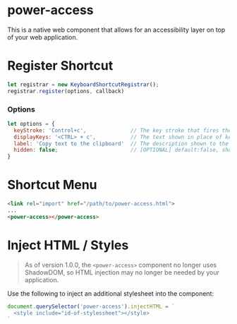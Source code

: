 # power-access

This is a native web component that allows for an accessibility layer on top of 
your web application.


# Register Shortcut

```js
let registrar = new KeyboardShortcutRegistrar();
registrar.register(options, callback)
```

### Options

```js
let options = {
  keyStroke: 'Control+c',              // The key stroke that fires the callback
  displayKeys: '<CTRL> + c',           // The text shown in place of keyStroke to user (if supplied)
  label: 'Copy text to the clipboard'  // The description shown to the user of the action
  hidden: false;                       // [OPTIONAL] default:false, show the shortcut in the power-access menu
}
```

# Shortcut Menu

```html
<link rel="import" href="/path/to/power-access.html">
...
<power-access></power-access>
```

# Inject HTML / Styles
> As of version 1.0.0, the `<power-access>` component no longer uses ShadowDOM, so HTML injection may no longer be needed by your application.

Use the following to inject an additional stylesheet into the component:

```js
document.querySelector('power-access').injectHTML = `
  <style include="id-of-stylessheet"></style>
`
```